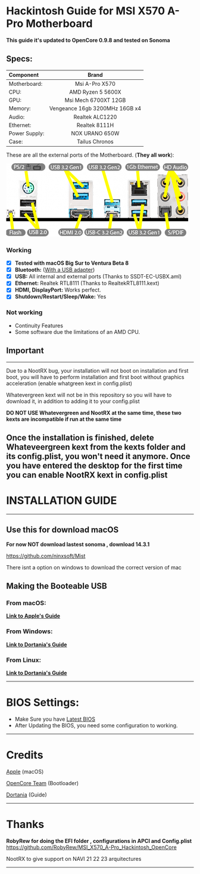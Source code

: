 # Hackintosh Guide for **MSI X570 A-Pro Motherboard**

**This guide it's updated to OpenCore 0.9.8 and tested on Sonoma**

## Specs:
| Component | Brand |
|:--- |:---:|
| Motherboard:  | Msi A-Pro X570 |
| CPU: | AMD Ryzen 5 5600X |
| GPU: | Msi Mech 6700XT 12GB |
| Memory: | Vengeance 16gb 3200MHz 16GB x4|
| Audio: | Realtek ALC1220 |
| Ethernet: | Realtek 8111H |
| Power Supply: | NOX URANO 650W |
| Case: | Tailus Chronos |

These are all the external ports of the Motherboard. (**They all work**):

![MSI X570 A-PRO Layout](/Docs/Images/Guide/IO_layout.png)

### Working
- [x] **Tested with macOS Big Sur to Ventura Beta 8**
- [x] **Bluetooth:** ([With a USB adapter](amazon.com))
- [x] **USB:** All internal and external ports (Thanks to SSDT-EC-USBX.aml)
- [x] **Ethernet:** Realtek RTL8111 (Thanks to RealtekRTL8111.kext)
- [x] **HDMI, DisplayPort:** Works perfect. 
- [x] **Shutdown/Restart/Sleep/Wake:** Yes

### Not working
- Continuity Features
- Some software due the limitations of an AMD CPU.

## Important
---
Due to a NootRX bug, your installation will not boot on installation and first boot, you will have to perform installation and first boot without graphics acceleration (enable whatgreen kext in config.plist)

Whatevergreen kext will not be in this repository so you will have to download it, in addition to adding it to your config.plist

[](https://github.com/acidanthera/WhateverGreen)

**DO NOT USE Whatevergreen and NootRX at the same time, these two kexts are incompatible if run at the same time**

Once the installation is finished, delete Whateveergreen kext from the kexts folder and its config.plist, you won't need it anymore.
Once you have entered the desktop for the first time you can enable NootRX kext in config.plist
---

# INSTALLATION GUIDE

---

## Use this for download macOS 

**For now NOT download lastest sonoma , download 14.3.1**

https://github.com/ninxsoft/Mist

There isnt a option on windows to  download the correct version of mac

## Making the Booteable USB

### From macOS:
[**Link to Apple's Guide**](https://support.apple.com/en-us/HT201372)

### From Windows:

[**Link to Dortania's Guide**](https://dortania.github.io/OpenCore-Install-Guide/installer-guide/winblows-install.html)

### From Linux:

[**Link to Dortania's Guide**](https://dortania.github.io/OpenCore-Install-Guide/installer-guide/linux-install.html)


---

# BIOS Settings:
- Make Sure you have [Latest BIOS](https://www.msi.com/Motherboard/support/X570-A-PRO#down-bios)
- After Updating the BIOS, you need some configuration to working.

---

# Credits

[Apple](https://apple.com) (macOS)

[OpenCore Team](https://github.com/acidanthera/OpenCorePkg) (Bootloader)

[Dortania](https://dortania.github.io/OpenCore-Install-Guide/config-laptop.plist/amd.html#starting-point) (Guide)

---
# Thanks
**RobyRew for doing  the EFI folder , configurations in APCI and Config.plist**
[](https://github.com/RobyRew/MSI_X570_A-Pro_Hackintosh_OpenCore)https://github.com/RobyRew/MSI_X570_A-Pro_Hackintosh_OpenCore

NootRX to give support on NAVI 21 22 23 arquitectures 
[](https://github.com/ChefKissInc/NootRX)

---

